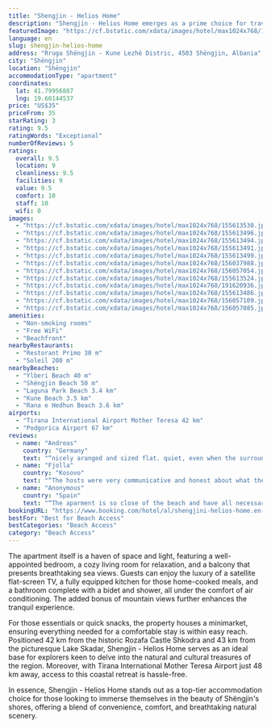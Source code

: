 ```yaml
---
title: "Shengjin - Helios Home"
description: "Shengjin - Helios Home emerges as a prime choice for travelers seeking the perfect blend of comfort and scenic beauty right on the shores of Shëngjin."
featuredImage: "https://cf.bstatic.com/xdata/images/hotel/max1024x768/155613530.jpg?k=5f90f67bdb692cfab00b97fd33605335ce9291bd5fa140706c8fe051acb4536a&o=&hp=1"
language: en
slug: shengjin-helios-home
address: "Rruga Shëngjin - Kune Lezhë Distric, 4503 Shëngjin, Albania"
city: "Shëngjin"
location: "Shëngjin"
accommodationType: "apartment"
coordinates:
  lat: 41.79956887
  lng: 19.60144537
price: "US$35"
priceFrom: 35
starRating: 3
rating: 9.5
ratingWords: "Exceptional"
numberOfReviews: 5
ratings:
  overall: 9.5
  location: 9
  cleanliness: 9.5
  facilities: 9
  value: 9.5
  comfort: 10
  staff: 10
  wifi: 0
images:
  - "https://cf.bstatic.com/xdata/images/hotel/max1024x768/155613530.jpg?k=5f90f67bdb692cfab00b97fd33605335ce9291bd5fa140706c8fe051acb4536a&o=&hp=1"
  - "https://cf.bstatic.com/xdata/images/hotel/max1024x768/155613496.jpg?k=0d5837333e6637c76809c4bbf73e38a282be0a7535a4f3e71d55d3ad69e8c4dd&o=&hp=1"
  - "https://cf.bstatic.com/xdata/images/hotel/max1024x768/155613494.jpg?k=daf71b3fc462dc15588e08da08c2eb6f9291c532ab9a2baab941d9dd6ea7ccf8&o=&hp=1"
  - "https://cf.bstatic.com/xdata/images/hotel/max1024x768/155613491.jpg?k=0e78135d0634f48ba399ca4d559bbe92d919345cdd0014be2ae0931ddd44e4f1&o=&hp=1"
  - "https://cf.bstatic.com/xdata/images/hotel/max1024x768/155613499.jpg?k=c12d36a176b269bec73149b1140b7297709b34ab046ef9eccaa10df0a2ce43b4&o=&hp=1"
  - "https://cf.bstatic.com/xdata/images/hotel/max1024x768/156037988.jpg?k=4deb2211161c3083e6b7ade0855f5bddf3d29ea2b9166e3c1136b0f5feddbcbe&o=&hp=1"
  - "https://cf.bstatic.com/xdata/images/hotel/max1024x768/156057054.jpg?k=f98fce9253a684cebc5b25c736c88af3cb42d2a18282ccf87749bc585b5689d0&o=&hp=1"
  - "https://cf.bstatic.com/xdata/images/hotel/max1024x768/155613524.jpg?k=ac94b4387198db936f62487bd191c363b78c174b38b3c81d926bc1a9a559d907&o=&hp=1"
  - "https://cf.bstatic.com/xdata/images/hotel/max1024x768/191620936.jpg?k=f5a9733ebe78f71f69ecf313262a690fe0f6aa188d1aaea5bd42568c20e8020a&o=&hp=1"
  - "https://cf.bstatic.com/xdata/images/hotel/max1024x768/155613486.jpg?k=44a955b71ceeda74b71149c7ba7e4acf5cb6e745711f84958912ccea1fcdc8be&o=&hp=1"
  - "https://cf.bstatic.com/xdata/images/hotel/max1024x768/156057109.jpg?k=19d5f0ff85c8127d406baff372d8a46e66e9c261bd50dce728f507388cdb8e14&o=&hp=1"
  - "https://cf.bstatic.com/xdata/images/hotel/max1024x768/156057085.jpg?k=034114db56a9cc4a7ebe8cf40bdfe8105a33602bf0790a587dd0cf3349fa81e0&o=&hp=1"
amenities:
  - "Non-smoking rooms"
  - "Free WiFi"
  - "Beachfront"
nearbyRestaurants:
  - "Restorant Primo 30 m"
  - "Soleil 200 m"
nearbyBeaches:
  - "Ylberi Beach 40 m"
  - "Shëngjin Beach 50 m"
  - "Laguna Park Beach 3.4 km"
  - "Kune Beach 3.5 km"
  - "Rana e Hedhun Beach 3.6 km"
airports:
  - "Tirana International Airport Mother Teresa 42 km"
  - "Podgorica Airport 67 km"
reviews:
  - name: "Andreas"
    country: "Germany"
    text: "“nicely aranged and sized flat. quiet, even when the surrounding was relatively loud. the landlord was sympathic and always available via whatsapp.”"
  - name: "Fjolla"
    country: "Kosovo"
    text: "“The hosts were very communicative and honest about what they offered. They were always available to message and advice even on restaurants or whatever other needs related to the house.”"
  - name: "Anonymous"
    country: "Spain"
    text: "“The aparment is so close of the beach and have all necessary to enjoy some days in Shengjin! The communication with Raffaele was great. Good option to spend a few days in Shengjin, the apartment is very well equipped and is next to the beach!...”"
bookingURL: "https://www.booking.com/hotel/al/shengjini-helios-home.en-gb.html?aid=8035640"
bestFor: "Best for Beach Access"
bestCategories: "Beach Access"
category: "Beach Access"
---
```


The apartment itself is a haven of space and light, featuring a well-appointed bedroom, a cozy living room for relaxation, and a balcony that presents breathtaking sea views. Guests can enjoy the luxury of a satellite flat-screen TV, a fully equipped kitchen for those home-cooked meals, and a bathroom complete with a bidet and shower, all under the comfort of air conditioning. The added bonus of mountain views further enhances the tranquil experience.

For those essentials or quick snacks, the property houses a minimarket, ensuring everything needed for a comfortable stay is within easy reach. Positioned 42 km from the historic Rozafa Castle Shkodra and 43 km from the picturesque Lake Skadar, Shengjin - Helios Home serves as an ideal base for explorers keen to delve into the natural and cultural treasures of the region. Moreover, with Tirana International Mother Teresa Airport just 48 km away, access to this coastal retreat is hassle-free.

In essence, Shengjin - Helios Home stands out as a top-tier accommodation choice for those looking to immerse themselves in the beauty of Shëngjin's shores, offering a blend of convenience, comfort, and breathtaking natural scenery.